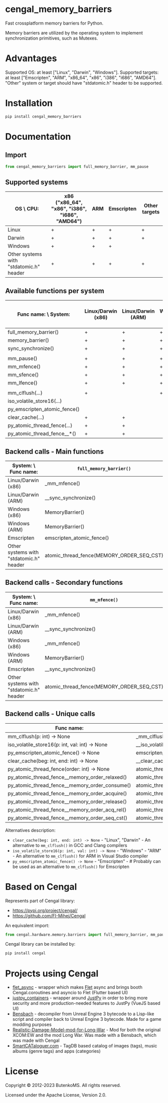 # cengal_memory_barriers

Fast crossplatform memory barriers for Python.

Memory barriers are utilized by the operating system to implement synchronization primitives, such as Mutexes.

# Advantages

Supported OS: at least ["Linux", "Darwin", "Windows"]. Supported targets: at least ["Emscripten", "ARM", "x86_64", "x86", "i386", "i686", "AMD64"]. "Other" system or target should have "stdatomic.h" header to be supported.

# Installation

```bash
pip install cengal_memory_barriers
```

# Documentation

## Import

```python
from cengal_memory_barriers import full_memory_barrier, mm_pause
```

## Supported systems

| OS \ CPU:                               | x86 ("x86_64", "x86", "i386", "i686", "AMD64") | ARM | Emscripten | Other targets |
|-----------------------------------------|------------------------------------------------|-----|------------|---------------|
| Linux                                   | +                                              | +   | +          | +             |
| Darwin                                  | +                                              | +   | +          | +             |
| Windows                                 | +                                              | +   | +          |               |
| Other systems with "stdatomic.h" header | +                                              | +   | +          | +             |

## Available functions per system

| Func name: \ System:         | Linux/Darwin (x86) | Linux/Darwin (ARM) | Windows (x86) | Windows (ARM) | Emscripten | Other systems with "stdatomic.h" header |
|------------------------------|--------------------|--------------------|---------------|---------------|------------|-----------------------------------------|
| full_memory_barrier()        | +                  | +                  | +             | +             | +          | +                                       |
| memory_barrier()             | +                  | +                  | +             | +             | +          | +                                       |
| sync_synchronize()           | +                  | +                  | +             | +             | +          | +                                       |
|                              |                    |                    |               |               |            |                                         |
| mm_pause()                   | +                  | +                  | +             | +             | +          | +                                       |
| mm_mfence()                  | +                  | +                  | +             | +             | +          | +                                       |
| mm_sfence()                  | +                  | +                  | +             | +             | +          | +                                       |
| mm_lfence()                  | +                  | +                  | +             | +             | +          | +                                       |
|                              |                    |                    |               |               |            |                                         |
| mm_clflush(...)              | +                  |                    | +             |               |            |                                         |
| iso_volatile_store16(...)    |                    |                    |               | +             |            |                                         |
| py_emscripten_atomic_fence() |                    |                    |               |               | +          |                                         |
| clear_cache(...)             | +                  | +                  |               |               |            |                                         |
| py_atomic_thread_fence(...)  | +                  | +                  |               |               | +          | +                                       |
| py_atomic_thread_fence__*()  | +                  | +                  |               |               | +          | +                                       |

## Backend calls - Main functions

| System: \ Func name:                    | `full_memory_barrier()`                   | `memory_barrier()`                        | `sync_synchronize()`                      |
|-----------------------------------------|-------------------------------------------|-------------------------------------------|-------------------------------------------|
| Linux/Darwin (x86)                      | _mm_mfence()                              | _mm_mfence()                              | __sync_synchronize()                      |
| Linux/Darwin (ARM)                      | __sync_synchronize()                      | __sync_synchronize()                      | __sync_synchronize()                      |
| Windows (x86)                           | MemoryBarrier()                           | MemoryBarrier()                           | MemoryBarrier()                           |
| Windows (ARM)                           | MemoryBarrier()                           | MemoryBarrier()                           | MemoryBarrier()                           |
| Emscripten                              | emscripten_atomic_fence()                 | __sync_synchronize()                      | __sync_synchronize()                      |
| Other systems with "stdatomic.h" header | atomic_thread_fence(MEMORY_ORDER_SEQ_CST) | atomic_thread_fence(MEMORY_ORDER_SEQ_CST) | atomic_thread_fence(MEMORY_ORDER_SEQ_CST) |

## Backend calls - Secondary functions

| System: \ Func name:                    | `mm_mfence()`                             | `mm_sfence()`                             | `mm_lfence()`                             | `mm_pause()` |
|-----------------------------------------|-------------------------------------------|-------------------------------------------|-------------------------------------------|--------------|
| Linux/Darwin (x86)                      | _mm_mfence()                              | _mm_sfence()                              | _mm_lfence()                              | _mm_pause()  |
| Linux/Darwin (ARM)                      | __sync_synchronize()                      | __sync_synchronize()                      | __sync_synchronize()                      | pass         |
| Windows (x86)                           | _mm_mfence()                              | _mm_sfence()                              | _mm_lfence()                              | _mm_pause()  |
| Windows (ARM)                           | MemoryBarrier()                           | MemoryBarrier()                           | MemoryBarrier()                           | pass         |
| Emscripten                              | __sync_synchronize()                      | __sync_synchronize()                      | __sync_synchronize()                      | pass         |
| Other systems with "stdatomic.h" header | atomic_thread_fence(MEMORY_ORDER_SEQ_CST) | atomic_thread_fence(MEMORY_ORDER_SEQ_CST) | atomic_thread_fence(MEMORY_ORDER_SEQ_CST) | pass         |

## Backend calls - Unique calls

| Func name:                                     | Backend call:                             |
|------------------------------------------------|-------------------------------------------|
| mm_clflush(p: int) -> None                     | _mm_clflush(...)                          |
| iso_volatile_store16(p: int, val: int) -> None | __iso_volatile_store16(...)               |
| py_emscripten_atomic_fence() -> None           | emscripten_atomic_fence()                 |
| clear_cache(beg: int, end: int) -> None        | __clear_cache(...)                        |
| py_atomic_thread_fence(order: int) -> None     | atomic_thread_fence(...)                  |
| py_atomic_thread_fence__memory_order_relaxed() | atomic_thread_fence(MEMORY_ORDER_RELAXED) |
| py_atomic_thread_fence__memory_order_consume() | atomic_thread_fence(MEMORY_ORDER_CONSUME) |
| py_atomic_thread_fence__memory_order_acquire() | atomic_thread_fence(MEMORY_ORDER_ACQUIRE) |
| py_atomic_thread_fence__memory_order_release() | atomic_thread_fence(MEMORY_ORDER_RELEASE) |
| py_atomic_thread_fence__memory_order_acq_rel() | atomic_thread_fence(MEMORY_ORDER_ACQ_REL) |
| py_atomic_thread_fence__memory_order_seq_cst() | atomic_thread_fence(MEMORY_ORDER_SEQ_CST) |

Alternatives description:
* `clear_cache(beg: int, end: int) -> None` - "Linux", "Darwin" - An alternative to `mm_clflush()` in GCC and Clang compilers
* `iso_volatile_store16(p: int, val: int) -> None` - "Windows" - "ARM" - An alternative to `mm_clflush()` for ARM in Visual Studio compiler
* `py_emscripten_atomic_fence() -> None` - "Emscripten" - # Probably can be used as an alternative to `mm_clflush()` for Emscripten

# Based on Cengal

Represents part of Cengal library:
* https://pypi.org/project/cengal/
* https://github.com/FI-Mihej/Cengal

An equivalent import:
```python
from cengal.hardware.memory.barriers import full_memory_barrier, mm_pause
```

Cengal library can be installed by:

```bash
pip install cengal
```


# Projects using Cengal

* [flet_async](https://github.com/FI-Mihej/flet_async) - wrapper which makes [Flet](https://github.com/flet-dev/flet) async and brings booth Cengal.coroutines and asyncio to Flet (Flutter based UI)
* [justpy_containers](https://github.com/FI-Mihej/justpy_containers) - wrapper around [JustPy](https://github.com/justpy-org/justpy) in order to bring more security and more production-needed features to JustPy (VueJS based UI)
* [Bensbach](https://github.com/FI-Mihej/Bensbach) - decompiler from Unreal Engine 3 bytecode to a Lisp-like script and compiler back to Unreal Engine 3 bytecode. Made for a game modding purposes
* [Realistic-Damage-Model-mod-for-Long-War](https://github.com/FI-Mihej/Realistic-Damage-Model-mod-for-Long-War) - Mod for both the original XCOM:EW and the mod Long War. Was made with a Bensbach, which was made with Cengal
* [SmartCATaloguer.com](http://www.smartcataloguer.com/index.html) - TagDB based catalog of images (tags), music albums (genre tags) and apps (categories)

# License

Copyright © 2012-2023 ButenkoMS. All rights reserved.

Licensed under the Apache License, Version 2.0.
